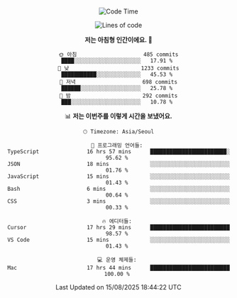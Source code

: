<div align="center">

<br />

 <!--START_SECTION:waka-->
![Code Time](http://img.shields.io/badge/Code%20Time-5%2C005%20hrs%2050%20mins-blue)

![Lines of code](https://img.shields.io/badge/%EC%A0%80%EB%8A%94%20%EC%97%AC%ED%83%9C%EA%B9%8C%EC%A7%80%20-2.1%20million%20%EC%A4%84%EC%9D%98%20%EC%BD%94%EB%93%9C%EB%A5%BC%20%EC%9E%91%EC%84%B1%ED%96%88%EC%96%B4%EC%9A%94.-blue)

**저는 아침형 인간이에요. 🐤** 

```text
🌞 아침                     485 commits         ████░░░░░░░░░░░░░░░░░░░░░   17.91 % 
🌆 낮　                     1233 commits        ███████████░░░░░░░░░░░░░░   45.53 % 
🌃 저녁                     698 commits         ██████░░░░░░░░░░░░░░░░░░░   25.78 % 
🌙 밤　                     292 commits         ███░░░░░░░░░░░░░░░░░░░░░░   10.78 % 
```


📊 **저는 이번주를 이렇게 시간을 보냈어요.** 

```text
🕑︎ Timezone: Asia/Seoul

💬 프로그래밍 언어들: 
TypeScript               16 hrs 57 mins      ████████████████████████░   95.62 % 
JSON                     18 mins             ░░░░░░░░░░░░░░░░░░░░░░░░░   01.76 % 
JavaScript               15 mins             ░░░░░░░░░░░░░░░░░░░░░░░░░   01.43 % 
Bash                     6 mins              ░░░░░░░░░░░░░░░░░░░░░░░░░   00.64 % 
CSS                      3 mins              ░░░░░░░░░░░░░░░░░░░░░░░░░   00.33 % 

🔥 에디터들: 
Cursor                   17 hrs 29 mins      █████████████████████████   98.57 % 
VS Code                  15 mins             ░░░░░░░░░░░░░░░░░░░░░░░░░   01.43 % 

💻 운영 체제들: 
Mac                      17 hrs 44 mins      █████████████████████████   100.00 % 
```


 Last Updated on 15/08/2025 18:44:22 UTC
<!--END_SECTION:waka-->

</div>
